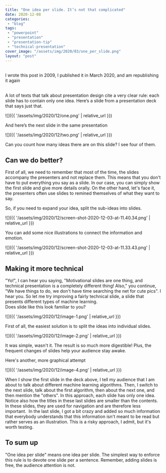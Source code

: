 ```yaml
---
title: "One idea per slide. It’s not that complicated"
date: 2020-12-08
categories: 
 - "blog"
tags: 
 - "powerpoint"
 - "presentation"
 - "presentation-tip"
 - "technical-presentation"
cover_image: "/assets/img/2020/03/one_per_slide.png"
layout: "post"
---
```


<br>I wrote this post in 2009, I published it in March 2020, and am republishing it again

<br>A lot of texts that talk about presentation design cite a very clear rule: each slide has to contain only one idea. Here’s a slide from a presentation deck that says just that.

![]({{ '/assets/img/2020/12/one.png' | relative_url }})

And here’s the next slide in the same presentation

![]({{ '/assets/img/2020/12/two.png' | relative_url }})

Can you count how many ideas there are on this slide? I see four of them.

## Can we do better?

First of all, we need to remember that most of the time, the slides accompany the presenters and not replace them. This means that you don't have to put everything you say as a slide. In our case, you can simply show the first slide and give more details orally. On the other hand, let's face it, the presenters often use slides to remined themselves of what they want to say. 

So, if you need to expand your idea, split the sub-ideas into slides. 

![]({{ '/assets/img/2020/12/screen-shot-2020-12-03-at-11.40.34.png' | relative_url }})

You can add some nice illustrations to connect the information and emotion. 

![]({{ '/assets/img/2020/12/screen-shot-2020-12-03-at-11.33.43.png' | relative_url }})

## Making it more technical 

"Yo!", I can hear you saying, "Motivational slides are one thing, and technical presentation is a completely different thing! Also," you continue, "We have things to do, we don't have time searching the net for cute pics". I hear you. So let me try improving a fairly technical slide, a slide that presents different types of machine learning.<br>Does slide like this look familiar to you?

![]({{ '/assets/img/2020/12/image-1.png' | relative_url }})

First of all, the easiest solution is to split the ideas into individual slides. 

![]({{ '/assets/img/2020/12/image-2.png' | relative_url }})

It was simple, wasn't it. The result is so much more digestible! Plus, the frequent changes of slides help your audience stay awake.

Here's another, more graphical attempt

![]({{ '/assets/img/2020/12/image-4.png' | relative_url }})

When I show the first slide in the deck above, I tell my audience that I am about to talk about different machine learning algorithms. Then, I switch to the next slide, talk about the first algorithm, then about the next one, and then mention the "others". In this approach, each slide has only one idea. Notice also how the titles in these last slides are smaller than the contents. In these slides, they are used for navigation and are therefore less important.  In the last slide, I got a bit crazy and added so much information that everybody understands that this information isn't meant to be read but rather serves as an illustration. This is a risky approach, I admit, but it's worth testing.

## To sum up

"One idea per slide" means one idea per slide. The simplest way to enforce this rule is to devote one slide per a sentence. Remember, adding slides is  free, the audience attention is not.
